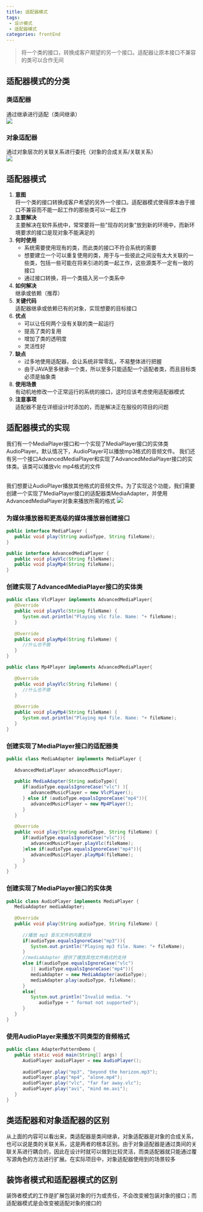 ```yaml
---
title: 适配器模式
tags: 
 - 设计模式
 - 适配器模式
categories: frontEnd
---
```


> 将一个类的接口，转换成客户期望的另一个接口。适配器让原本接口不兼容的类可以合作无间
## 适配器模式的分类
### 类适配器
通过继承进行适配（类间继承）  
![](../../.vuepress/public/img/202004072257.png)  
### 对象适配器
通过对象层次的关联关系进行委托（对象的合成关系/关联关系）  
![](../../.vuepress/public/img/202004072259.png)  


## 适配器模式
1. **意图**  
将一个类的接口转换成客户希望的另外一个接口。适配器模式使得原本由于接口不兼容而不能一起工作的那些类可以一起工作
2. **主要解决**  
主要解决在软件系统中，常常要将一些"现存的对象"放到新的环境中，而新环境要求的接口是现对象不能满足的
3. **何时使用**  
   * 系统需要使用现有的类，而此类的接口不符合系统的需要
   * 想要建立一个可以重复使用的类，用于与一些彼此之间没有太大关联的一些类，包括一些可能在将来引进的类一起工作，这些源类不一定有一致的接口
   * 通过接口转换，将一个类插入另一个类系中
4. **如何解决**  
继承或依赖（推荐）
5. **关键代码**  
适配器继承或依赖已有的对象，实现想要的目标接口
6. **优点**  
   * 可以让任何两个没有关联的类一起运行
   * 提高了类的复用
   * 增加了类的透明度
   * 灵活性好
7. **缺点**  
   * 过多地使用适配器，会让系统非常零乱，不易整体进行把握
   * 由于JAVA至多继承一个类，所以至多只能适配一个适配者类，而且目标类必须是抽象类
8. **使用场景**  
有动机地修改一个正常运行的系统的接口，这时应该考虑使用适配器模式
9. **注意事项**  
适配器不是在详细设计时添加的，而是解决正在服役的项目的问题

## 适配器模式的实现
我们有一个MediaPlayer接口和一个实现了MediaPlayer接口的实体类AudioPlayer。默认情况下，AudioPlayer可以播放mp3格式的音频文件。
我们还有另一个接口AdvancedMediaPlayer和实现了AdvancedMediaPlayer接口的实体类。该类可以播放vlc mp4格式的文件

&emsp;  
我们想要让AudioPlayer播放其他格式的音频文件。为了实现这个功能，我们需要创建一个实现了MediaPlayer接口的适配器类MediaAdapter，并使用AdvancedMediaPlayer对象来播放所需的格式
![](../../.vuepress/public/img/202004082227.png)  
### 为媒体播放器和更高级的媒体播放器创建接口
```java
public interface MediaPlayer {
   public void play(String audioType, String fileName);
}
```
```java
public interface AdvancedMediaPlayer { 
   public void playVlc(String fileName);
   public void playMp4(String fileName);
}
```

### 创建实现了AdvancedMediaPlayer接口的实体类
```java
public class VlcPlayer implements AdvancedMediaPlayer{
   @Override
   public void playVlc(String fileName) {
      System.out.println("Playing vlc file. Name: "+ fileName);      
   }
 
   @Override
   public void playMp4(String fileName) {
      //什么也不做
   }
}
```
```java
public class Mp4Player implements AdvancedMediaPlayer{
 
   @Override
   public void playVlc(String fileName) {
      //什么也不做
   }
 
   @Override
   public void playMp4(String fileName) {
      System.out.println("Playing mp4 file. Name: "+ fileName);      
   }
}
```

### 创建实现了MediaPlayer接口的适配器类
```java
public class MediaAdapter implements MediaPlayer {
 
   AdvancedMediaPlayer advancedMusicPlayer;
 
   public MediaAdapter(String audioType){
      if(audioType.equalsIgnoreCase("vlc") ){
         advancedMusicPlayer = new VlcPlayer();       
      } else if (audioType.equalsIgnoreCase("mp4")){
         advancedMusicPlayer = new Mp4Player();
      }  
   }
 
   @Override
   public void play(String audioType, String fileName) {
      if(audioType.equalsIgnoreCase("vlc")){
         advancedMusicPlayer.playVlc(fileName);
      }else if(audioType.equalsIgnoreCase("mp4")){
         advancedMusicPlayer.playMp4(fileName);
      }
   }
}
```

### 创建实现了MediaPlayer接口的实体类
```java
public class AudioPlayer implements MediaPlayer {
   MediaAdapter mediaAdapter; 
 
   @Override
   public void play(String audioType, String fileName) {    
 
      //播放 mp3 音乐文件的内置支持
      if(audioType.equalsIgnoreCase("mp3")){
         System.out.println("Playing mp3 file. Name: "+ fileName);         
      } 
      //mediaAdapter 提供了播放其他文件格式的支持
      else if(audioType.equalsIgnoreCase("vlc") 
         || audioType.equalsIgnoreCase("mp4")){
         mediaAdapter = new MediaAdapter(audioType);
         mediaAdapter.play(audioType, fileName);
      }
      else{
         System.out.println("Invalid media. "+
            audioType + " format not supported");
      }
   }   
}
```

### 使用AudioPlayer来播放不同类型的音频格式
```java
public class AdapterPatternDemo {
   public static void main(String[] args) {
      AudioPlayer audioPlayer = new AudioPlayer();
 
      audioPlayer.play("mp3", "beyond the horizon.mp3");
      audioPlayer.play("mp4", "alone.mp4");
      audioPlayer.play("vlc", "far far away.vlc");
      audioPlayer.play("avi", "mind me.avi");
   }
}
```

## 类适配器和对象适配器的区别
从上面的内容可以看出来，类适配器是类间继承，对象适配器是对象的合成关系，也可以说是类的关联关系，这是两者的根本区别。由于对象适配器是通过类间的关联关系进行耦合的，因此在设计时就可以做到比较灵活，而类适配器就只能通过覆写源角色的方法进行扩展。在实际项目中，对象适配器使用到的场景较多

## 装饰者模式和适配器模式的区别
装饰者模式的工作是扩展包装对象的行为或责任，不会改变被包装对象的接口；而适配器模式是会改变被适配对象的接口的